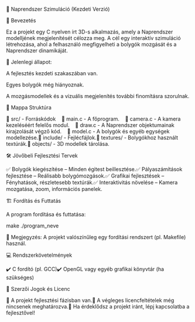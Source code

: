 🌌 Naprendszer Szimuláció (Kezdeti Verzió)

🚀 Bevezetés

Ez a projekt egy C nyelven írt 3D-s alkalmazás, amely a Naprendszer modelljének megjelenítését célozza meg. A cél egy interaktív szimuláció létrehozása, ahol a felhasználó megfigyelheti a bolygók mozgását és a Naprendszer dinamikáját.

🔧 Jelenlegi állapot:

A fejlesztés kezdeti szakaszában van.

Egyes bolygók még hiányoznak.

A mozgásmodellek és a vizuális megjelenítés további finomításra szorulnak.

📂 Mappa Struktúra

📁 src/ - Forráskódok    📜 main.c - A főprogram.    📜 camera.c - A kamera kezeléséért felelős modul.    📜 draw.c - A Naprendszer objektumainak kirajzolását végző kód.    📜 model.c - A bolygók és egyéb egységek modellezése.📁 include/ - Fejlécfájlok.📁 textures/ - Bolygókhoz használt textúrák.📁 objects/ - 3D modellek tárolása.

🛠️ Jövőbeli Fejlesztési Tervek

✅ Bolygók kiegészítése – Minden égitest beillesztése.✅ Pályaszámítások fejlesztése – Reálisabb bolygómozgások.✅ Grafikai fejlesztések – Fényhatások, részletesebb textúrák.✅ Interaktivitás növelése – Kamera mozgatása, zoom, információs panelek.

🏗️ Fordítás és Futtatás

A program fordítása és futtatása:

make
./program_neve

🔹 Megjegyzés: A projekt valószínűleg egy fordítási rendszert (pl. Makefile) használ.

💻 Rendszerkövetelmények

✔️ C fordító (pl. GCC)✔️ OpenGL vagy egyéb grafikai könyvtár (ha szükséges)

📜 Szerzői Jogok és Licenc

🔹 A projekt fejlesztési fázisban van.🔹 A végleges licencfeltételek még nincsenek meghatározva.📩 Ha érdeklődsz a projekt iránt, lépj kapcsolatba a fejlesztővel!